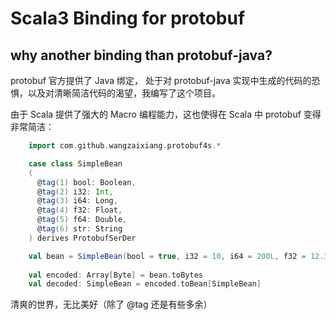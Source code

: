 # Scala3 Binding for protobuf

## why another binding than protobuf-java?
protobuf 官方提供了 Java 绑定， 处于对 protobuf-java 实现中生成的代码的恐惧，以及对清晰简洁代码的渴望，我编写了这个项目。

由于 Scala 提供了强大的 Macro 编程能力，这也使得在 Scala 中 protobuf 变得非常简洁：

```scala 3
    import com.github.wangzaixiang.protobuf4s.*

    case class SimpleBean
    (
      @tag(1) bool: Boolean,
      @tag(2) i32: Int,
      @tag(3) i64: Long,
      @tag(4) f32: Float,
      @tag(5) f64: Double,
      @tag(6) str: String
    ) derives ProtobufSerDer

    val bean = SimpleBean(bool = true, i32 = 10, i64 = 200L, f32 = 12.34f, f64 = 1234.56, str = "Hello")
    
    val encoded: Array[Byte] = bean.toBytes
    val decoded: SimpleBean = encoded.toBean[SimpleBean]

```

清爽的世界，无比美好（除了 @tag 还是有些多余）